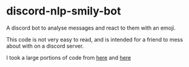 # discord-nlp-smily-bot

A discord bot to analyse messages and react to them with an emoji.

This code is not very easy to read, and is intended for a friend to mess about with on a discord server.

I took a large portions of code from [here](https://github.com/anuragbhattacharjee/discord-nlp-smily-bot) and [here](https://github.com/huggingface/torchMoji)
